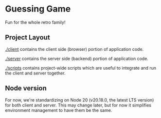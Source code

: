 # Guessing Game

Fun for the whole retro family!

## Project Layout

[./client](./client) contains the client side (browser) portion of application code.

[./server](./server) contains the server side (backend) portion of application code.

[./scripts](./scripts) contains project-wide scripts which are useful to integrate and run the client and server together.

## Node version

For now, we're standardizing on Node 20 (v20.18.0, the latest LTS version) for 
both client and server. This may change later, but for now it simplifies 
environment management to have them be the same.
